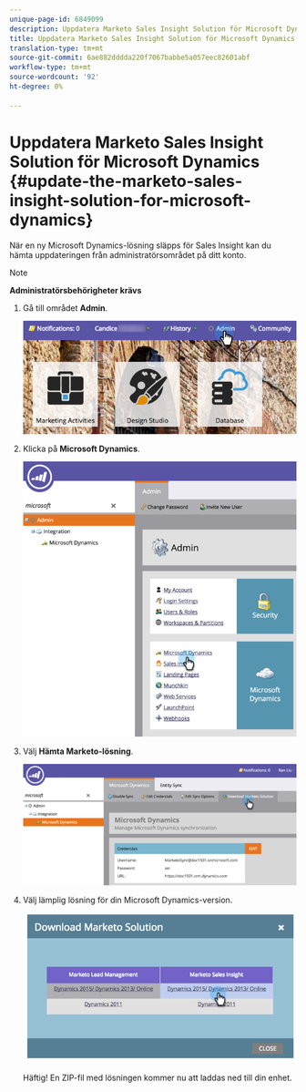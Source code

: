 ```yaml
---
unique-page-id: 6849099
description: Uppdatera Marketo Sales Insight Solution för Microsoft Dynamics - Marketo Docs - Produktdokumentation
title: Uppdatera Marketo Sales Insight Solution för Microsoft Dynamics
translation-type: tm+mt
source-git-commit: 6ae882dddda220f7067babbe5a057eec82601abf
workflow-type: tm+mt
source-wordcount: '92'
ht-degree: 0%

---
```



# Uppdatera Marketo Sales Insight Solution för Microsoft Dynamics {#update-the-marketo-sales-insight-solution-for-microsoft-dynamics}

När en ny Microsoft Dynamics-lösning släpps för Sales Insight kan du hämta uppdateringen från administratörsområdet på ditt konto.

>[!NOTE]
>
>**Administratörsbehörigheter krävs**

1. Gå till området **Admin**.

   ![](assets/mainnavhand.png)

1. Klicka på **Microsoft Dynamics**.

   ![](assets/image2015-3-16-10-3a51-3a25.png)

1. Välj **Hämta Marketo-lösning**.

   ![](assets/image2015-3-16-10-3a52-3a1.png)

1. Välj lämplig lösning för din Microsoft Dynamics-version.

   ![](assets/image2015-3-16-16-3a29-3a32.png)

   Häftig! En ZIP-fil med lösningen kommer nu att laddas ned till din enhet.
